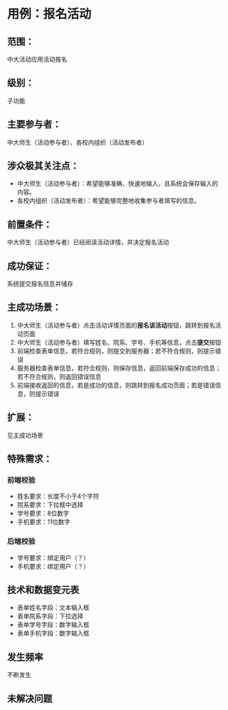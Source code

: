 # 用例：报名活动

## 范围：
中大活动应用活动报名

## 级别： 
子功能

## 主要参与者：
中大师生（活动参与者）、各校内组织（活动发布者）

## 涉众极其关注点：
- 中大师生（活动参与者）：希望能够准确、快速地输入，且系统会保存输入的内容。
- 各校内组织（活动发布者）：希望能够完整地收集参与者填写的信息。

## 前置条件：
中大师生（活动参与者）已经阅读活动详情，并决定报名活动

## 成功保证：
系统提交报名信息并储存

## 主成功场景：
1. 中大师生（活动参与者）点击活动详情页面的**报名该活动**按钮，跳转到报名活动页面
2. 中大师生（活动参与者）填写姓名、院系、学号、手机等信息，点击**提交**按钮
3. 前端检查表单信息，若符合规则，则提交到服务器；若不符合规则，则提示错误
4. 服务器检查表单信息，若符合规则，则保存信息，返回前端保存成功的信息；若不符合规则，则返回错误信息
5. 前端接收返回的信息，若是成功的信息，则跳转到报名成功页面；若是错误信息，则提示错误

## 扩展：
见主成功场景

## 特殊需求：

### 前端校验
- 姓名要求：长度不小于4个字符
- 院系要求：下拉框中选择
- 学号要求：8位数字
- 手机要求：11位数字

### 后端校验
- 学号要求：绑定用户（？）
- 手机要求：绑定用户（？）

## 技术和数据变元表
- 表单姓名字段：文本输入框
- 表单院系字段：下拉选择
- 表单学号字段：数字输入框
- 表单手机字段：数字输入框

## 发生频率
不断发生

## 未解决问题
